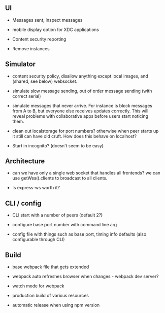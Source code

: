 ## UI

- Messages sent, inspect messages

- mobile display option for XDC applications

- Content security reporting

- Remove instances

## Simulator

- content security policy, disallow anything except local images,
  and (shared, see below) websocket.

- simulate slow message sending, out of order message sending (with correct
  serial)

- simulate messages that never arrive. For instance is block messages from A to
  B, but everyone else receives updates correctly. This will reveal problems
  with collaborative apps before users start noticing them.

- clean out localstorage for port numbers? otherwise when peer starts up
  it still can have old cruft. How does this behave on localhost?
- Start in incognito? (doesn't seem to be easy)

## Architecture

- can we have only a single web socket that handles all frontends? we can
  use getWss().clients to broadcast to all clients.

- Is express-ws worth it?

## CLI / config

- CLI start with a number of peers (default 2?)

- configure base port number with command line arg

- config file with things such as base port, timing info defaults (also
  configurable through CLI)

## Build

- base webpack file that gets extended

- webpack auto refreshes browser when changes - webpack dev server?

- watch mode for webpack

- production build of various resources

- automatic release when using npm version

